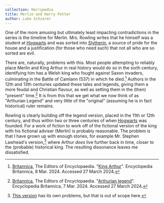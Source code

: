 ```yaml
---
collection: Harrypedia
title: Merlin and Harry Potter
author: Luke Schierer
---
```


One of the more amusing but ultimately least impacting contradictions in the series is the timeline for Merlin. Mrs. Rowling writes that he himself was a student at [Hogwarts] and was sorted into [Slytherin], a source of pride for the
house and a justification (for those who need such) that not all who are so sorted are evil.

There are, naturally, problems with this. Most people attempting to reliably place Merlin and King Arthur in real history would do so in the sixth century, identifying him has a Welsh king who fought against Saxon invaders, culminating in the Battle of Camlann (537) in which he died.[^230327-1] Authors in the 12th and 13th centuries updated these tales and legends, giving them a more feudal and Christian flavour, as well as setting them in the (then) "present" time.[^240327-2] It is from this that we get what we now think of as "Arthurian Legend" and very little of the "original" (assuming he is in fact historical) ruler remains.

Rowling is clearly building off the legend version, placed in the 11th or 12th century, and thus within two or three centuries of when [Hogwarts] was founded. For a work of fiction to work off of the fictional version of the king with his fictional adviser (Merlin) is probably reasonable. The problem is that I have grown up with enough stories, for example Mr. Stephen Lawhead's version,[^240327-3] where Arthur _does_ live further back in time, closer to the (probable) historical king. The resulting dissonance leaves me dissatisfied.

[Hogwarts]: /Harrypedia/Hogwarts/
[Slytherin]: /Harrypedia/Hogwarts/Slytherin/

[^230327-1]: 
    [Britannica], The Editors of Encyclopaedia.
    "[King Arthur](https://www.britannica.com/topic/King-Arthur)". Encyclopedia Britannica, 8 Mar. 2024. Accessed 27 March 2024.

[^240327-2]: 
    [Britannica], The Editors of Encyclopaedia.
    "[Arthurian legend](https://www.britannica.com/topic/Arthurian-legend)". Encyclopedia Britannica, 7 Mar. 2024. Accessed 27 March 2024.

[Britannica]: https://www.britannica.com

[^240327-3]: [This version](https://www.librarything.com/work/55555) has its own problems, but that is out of scope here.
